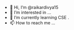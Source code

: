 - 👋 Hi, I’m @raikardivya15
- 👀 I’m interested in ...
- 🌱 I’m currently learning CSE
.
- 📫 How to reach me ...

<!---
raikardivya15/raikardivya15 is a ✨ special ✨ repository because its `README.md` (this file) appears on your GitHub profile.
You can click the Preview link to take a look at your changes.
--->
